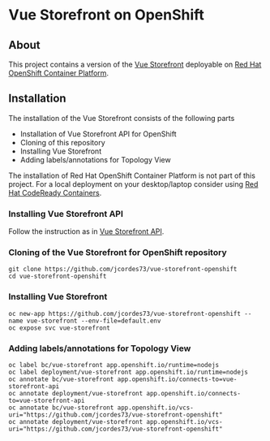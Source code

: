 # Vue Storefront on OpenShift

## About

This project contains a version of the [Vue Storefront](https://github.com/DivanteLtd/vue-storefront) deployable on [Red Hat OpenShift Container Platform](https://www.openshift.com/products/container-platform).

## Installation

The installation of the Vue Storefront consists of the following parts

- Installation of Vue Storefront API for OpenShift
- Cloning of this repository
- Installing Vue Storefront
- Adding labels/annotations for Topology View

The installation of Red Hat OpenShift Container Platform is not part of this project. For a local deployment on your desktop/laptop consider using [Red Hat CodeReady Containers](https://developers.redhat.com/products/codeready-containers/overview).

### Installing Vue Storefront API

Follow the instruction as in [Vue Storefront API](https://github.com/jcordes73/vue-storefront-api-openshift).

### Cloning of the Vue Storefront for OpenShift repository

	git clone https://github.com/jcordes73/vue-storefront-openshift
	cd vue-storefront-openshift

### Installing Vue Storefront

	oc new-app https://github.com/jcordes73/vue-storefront-openshift --name vue-storefront --env-file=default.env
	oc expose svc vue-storefront

### Adding labels/annotations for Topology View

	oc label bc/vue-storefront app.openshift.io/runtime=nodejs
	oc label deployment/vue-storefront app.openshift.io/runtime=nodejs
	oc annotate bc/vue-storefront app.openshift.io/connects-to=vue-storefront-api
	oc annotate deployment/vue-storefront app.openshift.io/connects-to=vue-storefront-api
	oc annotate bc/vue-storefront app.openshift.io/vcs-uri="https://github.com/jcordes73/vue-storefront-openshift"
	oc annotate deployment/vue-storefront app.openshift.io/vcs-uri="https://github.com/jcordes73/vue-storefront-openshift"
